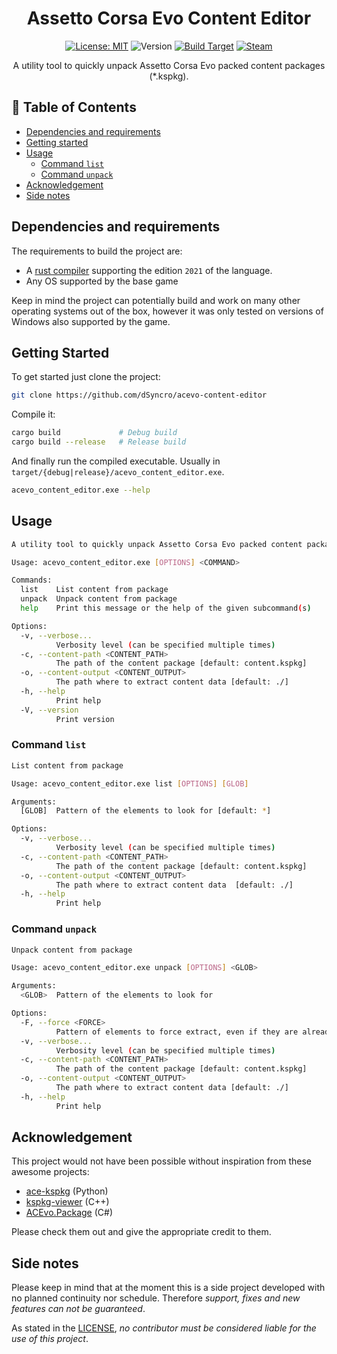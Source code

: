 <div align="center">

# Assetto Corsa Evo Content Editor
[![License: MIT](https://img.shields.io/badge/License-MIT-yellow.svg)](https://github.com/dSyncro/acevo-content-editor/blob/main/README.md) 
![Version](https://img.shields.io/badge/version-0.1.2-green) 
[![Build Target](https://img.shields.io/badge/Assetto%20Corsa%20Evo%20Build-0x312E30-red)](https://steamdb.info/depot/3058631/history/?changeid=M:2107359667722066372) [![Steam](https://img.shields.io/badge/steam-%23000000.svg?&logo=steam&logoColor=white)](https://store.steampowered.com/app/3058630)

A utility tool to quickly unpack Assetto Corsa Evo packed content packages (*.kspkg).

</div>

## 📖 Table of Contents

- [Dependencies and requirements](#dependencies-and-requirements)
- [Getting started](#getting-started)
- [Usage](#usage)
    - [Command `list`](#command-list)
    - [Command `unpack`](#command-unpack)
- [Acknowledgement](#acknowledgement)
- [Side notes](#side-notes)

## Dependencies and requirements

The requirements to build the project are:
- A [rust compiler](https://www.rust-lang.org/) supporting the edition `2021` of the language.
- Any OS supported by the base game

Keep in mind the project can potentially build and work on many other operating systems out of the box, however it was only tested on versions of Windows also supported by the game.

## Getting Started

To get started just clone the project:

```bash
git clone https://github.com/dSyncro/acevo-content-editor
```

Compile it:

```bash
cargo build             # Debug build
cargo build --release   # Release build
```

And finally run the compiled executable. Usually in `target/{debug|release}/acevo_content_editor.exe`.

```bash
acevo_content_editor.exe --help
```

## Usage
```bash
A utility tool to quickly unpack Assetto Corsa Evo packed content packages (*.kspkg).

Usage: acevo_content_editor.exe [OPTIONS] <COMMAND>

Commands:
  list    List content from package
  unpack  Unpack content from package
  help    Print this message or the help of the given subcommand(s)

Options:
  -v, --verbose...
          Verbosity level (can be specified multiple times)
  -c, --content-path <CONTENT_PATH>
          The path of the content package [default: content.kspkg]
  -o, --content-output <CONTENT_OUTPUT>
          The path where to extract content data [default: ./]
  -h, --help
          Print help
  -V, --version
          Print version
```

### Command `list`

```bash
List content from package

Usage: acevo_content_editor.exe list [OPTIONS] [GLOB]

Arguments:
  [GLOB]  Pattern of the elements to look for [default: *]

Options:
  -v, --verbose...
          Verbosity level (can be specified multiple times)
  -c, --content-path <CONTENT_PATH>
          The path of the content package [default: content.kspkg]
  -o, --content-output <CONTENT_OUTPUT>
          The path where to extract content data  [default: ./]
  -h, --help
          Print help
```

### Command `unpack`

```bash
Unpack content from package

Usage: acevo_content_editor.exe unpack [OPTIONS] <GLOB>

Arguments:
  <GLOB>  Pattern of the elements to look for

Options:
  -F, --force <FORCE>
          Pattern of elements to force extract, even if they are already present
  -v, --verbose...
          Verbosity level (can be specified multiple times)
  -c, --content-path <CONTENT_PATH>
          The path of the content package [default: content.kspkg]
  -o, --content-output <CONTENT_OUTPUT>
          The path where to extract content data [default: ./]
  -h, --help
          Print help
```
## Acknowledgement

This project would not have been possible without inspiration from these awesome projects:

- [ace-kspkg](https://github.com/ntpopgetdope/ace-kspkg) (Python)
- [kspkg-viewer](https://github.com/sa413x/kspkg-viewer) (C++)
- [ACEvo.Package](https://github.com/Nenkai/ACEvo.Package) (C#)

Please check them out and give the appropriate credit to them.

## Side notes

Please keep in mind that at the moment this is a side project developed with no planned continuity nor schedule. Therefore *support, fixes and new features can not be guaranteed*.

As stated in the [LICENSE](https://github.com/dSyncro/acevo-content-editor/blob/main/LICENSE), *no contributor must be considered liable for the use of this project*.

